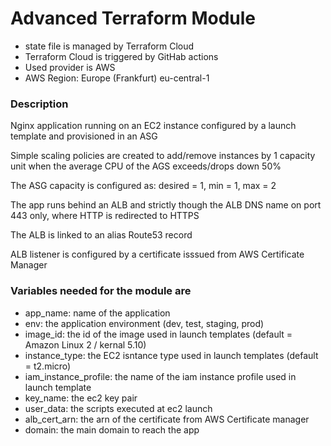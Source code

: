 # Advanced Terraform Module

 * state file is managed by Terraform Cloud
 * Terraform Cloud is triggered by GitHab actions
 * Used provider is AWS
 * AWS Region: Europe (Frankfurt) eu-central-1


### Description
Nginx application running on an EC2 instance configured by a launch template and provisioned in an ASG

Simple scaling policies are created to add/remove instances by 1 capacity unit when the average CPU of the AGS exceeds/drops down 50%

The ASG capacity is configured as: desired = 1, min = 1, max = 2

The app runs behind an ALB and strictly though the ALB DNS name on port 443 only, where HTTP is redirected to HTTPS

The ALB is linked to an alias Route53 record 

ALB listener is configured by a certificate isssued from AWS Certificate Manager
 

### Variables needed for the module are
 + app_name: name of the application
 + env: the application environment (dev, test, staging, prod)
 + image_id: the id of the image used in launch templates (default = Amazon Linux 2 / kernal 5.10)
 + instance_type: the EC2 isntance type used in launch templates (default = t2.micro)
 + iam_instance_profile: the name of the iam instance profile used in launch template
 + key_name: the ec2 key pair
 + user_data: the scripts executed at ec2 launch
 + alb_cert_arn: the arn of the certificate from AWS Certificate manager
 + domain: the main domain to reach the app